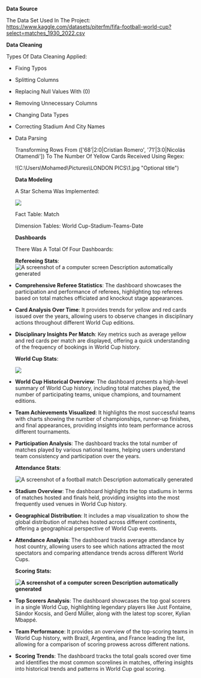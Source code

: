 **Data Source**

The Data Set Used In The Project: <https://www.kaggle.com/datasets/piterfm/fifa-football-world-cup?select=matches_1930_2022.csv>

**Data Cleaning**

Types Of Data Cleaning Applied:

-   Fixing Typos
-   Splitting Columns
-   Replacing Null Values With (0)
-   Removing Unnecessary Columns
-   Changing Data Types
-   Correcting Stadium And City Names
-   Data Parsing

    Transforming Rows From (['68&rsquor;\|2:0\|Cristian Romero', '71&rsquor;\|3:0\|Nicolás Otamendi']) To The Number Of Yellow Cards Received Using Regex:

    !(C:\Users\Mohamed\Pictures\LONDON PICS\1.jpg "Optional title")

    **Data Modeling**

    A Star Schema Was Implemented:

    ![](media/77b344b572d0d3c7b75b9e09b31ab14b.png)

    Fact Table: Match

    Dimension Tables: World Cup-Stadium-Teams-Date

    **Dashboards**

    There Was A Total Of Four Dashboards:

    **Refereeing Stats**: ![A screenshot of a computer screen Description automatically generated](media/c1b4d99de90b0070fc170d40ba204c3d.png)

-   **Comprehensive Referee Statistics**: The dashboard showcases the participation and performance of referees, highlighting top referees based on total matches officiated and knockout stage appearances.
-   **Card Analysis Over Time**: It provides trends for yellow and red cards issued over the years, allowing users to observe changes in disciplinary actions throughout different World Cup editions.
-   **Disciplinary Insights Per Match**: Key metrics such as average yellow and red cards per match are displayed, offering a quick understanding of the frequency of bookings in World Cup history.

    **World Cup Stats**:

    ![](media/71032c7e4eb59b64bcaac40b911aa153.png)

-   **World Cup Historical Overview**: The dashboard presents a high-level summary of World Cup history, including total matches played, the number of participating teams, unique champions, and tournament editions.
-   **Team Achievements Visualized**: It highlights the most successful teams with charts showing the number of championships, runner-up finishes, and final appearances, providing insights into team performance across different tournaments.
-   **Participation Analysis**: The dashboard tracks the total number of matches played by various national teams, helping users understand team consistency and participation over the years.

    **Attendance Stats**:

    ![A screenshot of a football match Description automatically generated](media/dcfe1f57aefd887dca331d7938d75f78.png)

-   **Stadium Overview**: The dashboard highlights the top stadiums in terms of matches hosted and finals held, providing insights into the most frequently used venues in World Cup history.
-   **Geographical Distribution**: It includes a map visualization to show the global distribution of matches hosted across different continents, offering a geographical perspective of World Cup events.
-   **Attendance Analysis**: The dashboard tracks average attendance by host country, allowing users to see which nations attracted the most spectators and comparing attendance trends across different World Cups.

    **Scoring Stats:**

    **![A screenshot of a computer screen Description automatically generated](media/f91200557c2ac418a9a42481d2ea8083.png)**

-   **Top Scorers Analysis**: The dashboard showcases the top goal scorers in a single World Cup, highlighting legendary players like Just Fontaine, Sándor Kocsis, and Gerd Müller, along with the latest top scorer, Kylian Mbappé.
-   **Team Performance**: It provides an overview of the top-scoring teams in World Cup history, with Brazil, Argentina, and France leading the list, allowing for a comparison of scoring prowess across different nations.
-   **Scoring Trends**: The dashboard tracks the total goals scored over time and identifies the most common scorelines in matches, offering insights into historical trends and patterns in World Cup goal scoring.
